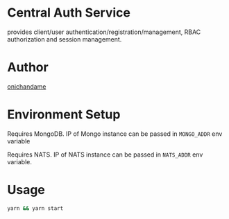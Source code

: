 # Central Auth Service

provides client/user authentication/registration/management, RBAC authorization and session management.

# Author

[onichandame](https://github.com/onichandame)

# Environment Setup

Requires MongoDB. IP of Mongo instance can be passed in `MONGO_ADDR` env variable

Requires NATS. IP of NATS instance can be passed in `NATS_ADDR` env variable.

# Usage

```bash
yarn && yarn start
```
